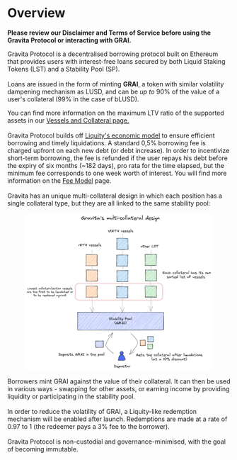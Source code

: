 # Overview

**Please review our Disclaimer and Terms of Service before using the Gravita Protocol or interacting with GRAI.**

Gravita Protocol is a decentralised borrowing protocol built on Ethereum that provides users with interest-free loans secured by both Liquid Staking Tokens (LST) and a Stability Pool (SP).\
\
Loans are issued in the form of minting **GRAI**, a token with similar volatility dampening mechanism as LUSD, and can be _up to_ 90% of the value of a user's collateral (99% in the case of bLUSD).&#x20;

You can find more information on the maximum LTV ratio of the supported assets in our [Vessels and Collateral page.](how-does-gravita-work/vessels-and-collateral.md)\
\
Gravita Protocol builds off [Liquity's economic model](https://github.com/liquity/dev) to ensure efficient borrowing and timely liquidations. A standard 0,5% borrowing fee is charged upfront on each new debt (or debt increase). In order to incentivize short-term borrowing, the fee is refunded if the user repays his debt before the expiry of six months (\~182 days), pro rata for the time elapsed, but the minimum fee corresponds to one week worth of interest. You will find more information on the [Fee Model](how-does-gravita-work/fee-model.md) page.\
\
Gravita has an unique multi-collateral design in which each position has a single collateral type, but they are all linked to the same stability pool:&#x20;

<figure><img src=".gitbook/assets/multi-collateral.png" alt=""><figcaption></figcaption></figure>

Borrowers mint GRAI against the value of their collateral. It can then be used in various ways - swapping for other assets, or earning income by providing liquidity or participating in the stability pool.\
\
In order to reduce the volatility of GRAI, a Liquity-like redemption mechanism will be enabled after launch. Redemptions are made at a rate of 0.97 to 1 (the redeemer pays a 3% fee to the borrower).\
\
Gravita Protocol is non-custodial and governance-minimised, with the goal of becoming immutable.
